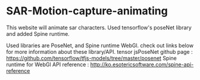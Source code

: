 # SAR-Motion-capture-animating
This website will animate sar characters. Used tensorflow's poseNet library and added Spine runtime.

Used libraries are PoseNet, and Spine runtime WebGl.
check out links below for more information about these library/API.
tensor jsPoseNet github page :
https://github.com/tensorflow/tfjs-models/tree/master/posenet
Spine runtime for WebGl API reference :
http://ko.esotericsoftware.com/spine-api-reference
